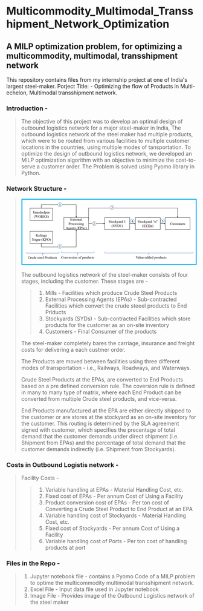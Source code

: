 # Multicommodity_Multimodal_Transshipment_Network_Optimization
A MILP optimization problem, for optimizing a multicommodity, multimodal, transshipment network
-----------------------------------------------------------------------------------------------------------------------------------------------------------------------------------

This repository contains files from my internship project at one of India's largest steel-maker. 
Porject Title: - Optimizing the flow of Products in Multi-echelon, Multimodal transshipment network.

### Introduction - 
> The objective of this project was to develop an optimal design of outbound logistics network for a major steel-maker in India, The outbound logistics network of the steel maker had multiple products, which were to be routed from various facilities to multiple customer locations in the countries, using multiple modes of tansportation. To optimize the design of outbound logistics network, we developed an MILP optimization algorithm with an objective to minimize the cost-to-serve a customer order. The Problem is solved using Pyomo library in Python.

### Network Structure - 
> ![Network Structure Diagram](https://github.com/saishivarao/Multicommodity_Multimodal_Transshipment_Network_Optimization/blob/main/image.png)
>
> The outbound logistics network of the steel-maker consists of four stages, including the customer. These stages are - 
>> 1. Mills - Facilities which produce Crude Steel Products
>> 2. External Processing Agents (EPAs) - Sub-contracted Facilities which convert the crude steeel products to End Priducts
>> 3. Stockyards (SYDs) - Sub-contracted Facilities which store products for the customer as an on-site inventory
>> 4. Customers - Final Consumer of the products
>
> The steel-maker completely bares the carriage, insurance and freight costs for delivering a each custmer order.
>
> The Products are moved between facilities using three different modes of transportation - i.e., Railways, Roadways, and Waterways.
>
> Crude Steel Products at the EPAs, are converted to End Products based on a pre defined conversion rule. The coversion rule is defined in many to many type of matrix, where each End Product can be converted from multiple Crude steel products, and vice-versa.
>
> End Products manufactured at the EPA are either directly shipped to the customer or are stores at the stockyard as an on-site inventory for the customer. This routing is determined by the SLA agreement signed with customer, which specifies the precentage of total demand that the customer demands under direct shipment (i.e. Shipment from EPAs) and the percentage of total demand that the customer demands indirectly (i.e. Shipment from Stockyards).

### Costs in Outbound Logistis network - 
> Facility Costs -
>> 1. Variable handling at EPAs - Material Handling Cost, etc.
>> 2. Fixed cost of EPAs - Per annum Cost of Using a Facility
>> 3. Product conversion cost of EPAs - Per ton cost of Converting a Crude Steel Product to End Product at an EPA
>> 4. Variable handling cost of Stockyards - Material Handling Cost, etc.
>> 5. Fixed cost of Stockyards - Per annum Cost of Using a Facility
>> 6. Variable handling cost of Ports - Per ton cost of handling products at port

### Files in the Repo - 
> 1. Jupyter notebook file - contains a Pyomo Code of a MILP problem to optime the multicommodity multimodal transshipment network.
> 2. Excel File - Input data file used in Jupyter notebook
> 3. Image File - Provides image of the Outbound Logistics network of the steel maker

